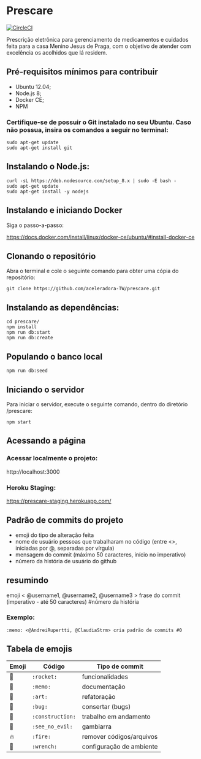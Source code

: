 # Prescare

[![CircleCI](https://circleci.com/gh/aceleradora-TW/prescare.svg?style=svg)](https://circleci.com/gh/aceleradora-TW/prescare)

Prescrição eletrônica para gerenciamento de medicamentos e cuidados feita para a casa Menino Jesus de Praga, com o objetivo de atender com excelência os acolhidos que lá residem. 

## Pré-requisitos mínimos para contribuir
- Ubuntu 12.04;
- Node.js 8;
- Docker CE;
- NPM

### Certifique-se de possuir o Git instalado no seu Ubuntu. Caso não possua, insira os comandos a seguir no terminal:
```
sudo apt-get update
sudo apt-get install git
```
## Instalando o Node.js:
```
curl -sL https://deb.nodesource.com/setup_8.x | sudo -E bash -
sudo apt-get update
sudo apt-get install -y nodejs
```

## Instalando e iniciando Docker

Siga o passo-a-passo:

https://docs.docker.com/install/linux/docker-ce/ubuntu/#install-docker-ce


## Clonando o repositório 
Abra o terminal e cole o seguinte comando para obter uma cópia do repositório:
```
git clone https://github.com/aceleradora-TW/prescare.git
```

## Instalando as dependências:
```
cd prescare/
npm install
npm run db:start
npm run db:create
```

## Populando o banco local
```
npm run db:seed
```
## Iniciando o servidor
Para iniciar o servidor, execute o seguinte comando, dentro do diretório /prescare:
```
npm start
```
## Acessando a página
### Acessar localmente o projeto:

http://localhost:3000

### Heroku Staging:

https://prescare-staging.herokuapp.com/


## Padrão de commits do projeto

- emoji do tipo de alteração feita
- nome de usuário pessoas que trabalharam no código (entre <>, iniciadas por @, separadas por vírgula)
- mensagem do commit (máximo 50 caracteres, início no imperativo)
- número da história de usuário do github

## resumindo
emoji < @username1, @username2, @username3 > frase do commit (imperativo - até 50 caracteres) #número da história

### Exemplo:

```
:memo: <@AndreiRupertti, @ClaudiaStrm> cria padrão de commits #0
``` 

## Tabela de emojis
Emoji | Código | Tipo de commit
------------ | ------------- | -------------
:rocket: | `:rocket:` | funcionalidades
:memo: | `:memo:` | documentação
:art: | `:art:` | refatoração
:bug: | `:bug:` | consertar (bugs)
:construction: | `:construction:` | trabalho em andamento 
:see_no_evil: | `:see_no_evil:` | gambiarra
:fire: | `:fire:` | remover códigos/arquivos  
:wrench: | `:wrench:` | configuração de ambiente 
